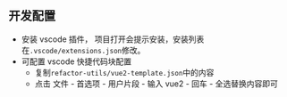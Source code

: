 ## 开发配置

- 安装 vscode 插件， 项目打开会提示安装，安装列表在`.vscode/extensions.json`修改。
- 可配置 vscode 快捷代码块配置
  - 复制`refactor-utils/vue2-template.json`中的内容
  - 点击 文件 - 首选项 - 用户片段 - 输入 vue2 - 回车 - 全选替换内容即可
